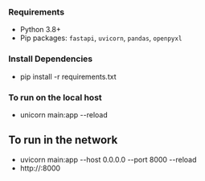### Requirements
- Python 3.8+
- Pip packages: `fastapi`, `uvicorn`, `pandas`, `openpyxl`

### Install Dependencies
- pip install -r requirements.txt

### To run on the local host
- unicorn main:app --reload

## To run in the network
- uvicorn main:app --host 0.0.0.0 --port 8000 --reload
- http://<your-ip>:8000

